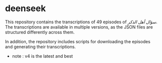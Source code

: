 # deenseek

This repository contains the transcriptions of 49 episodes of *سؤال أهل الذكر*.  
The transcriptions are available in multiple versions, as the JSON files are structured differently across them.  

In addition, the repository includes scripts for downloading the episodes and generating their transcriptions.

- note : v4 is the latest and best
